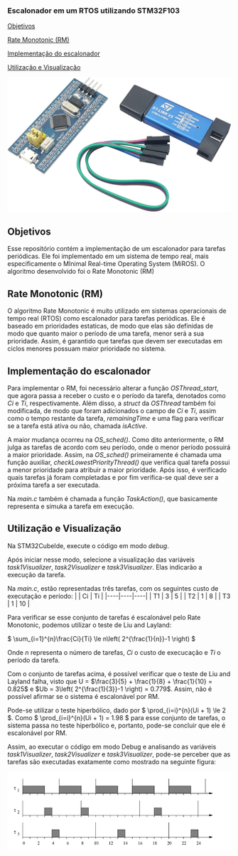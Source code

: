 ### Escalonador em um RTOS utilizando STM32F103

[Objetivos](#objetivos)

[Rate Monotonic (RM)](#rate-monotonic-rm)

[Implementação do escalonador](#implementação-do-escalonador)

[Utilização e Visualização](#utilização-e-visualização)

![BluepillStlink](/assets/bluepill_stlink.jpg)

## Objetivos
Esse repositório contém a implementação de um escalonador para tarefas periódicas. Ele foi implementado em um sistema de tempo real, mais especificamente o MInimal Real-time Operating System (MiROS). O algoritmo desenvolvido foi o Rate Monotonic (RM)

## Rate Monotonic (RM)
O algoritmo Rate Monotonic é muito utilizado em sistemas operacionais de tempo real (RTOS) como escalonador para tarefas periódicas. Ele é baseado em prioridades estaticas, de modo que elas são definidas de modo que quanto maior o período de uma tarefa, menor será a sua prioridade. Assim, é garantido que tarefas que devem ser executadas em ciclos menores possuam maior prioridade no sistema.

## Implementação do escalonador
Para implementar o RM, foi necessário alterar a função *OSThread_start*, que agora passa a receber o custo e o período da tarefa, denotados como *Ci* e *Ti*, respectivamente. Além disso, a *struct* da *OSThread* também foi modificada, de modo que foram adicionados o campo de *Ci* e *Ti*, assim como o tempo restante da tarefa, *remainingTime* e uma flag para verificar se a tarefa está ativa ou não, chamada *isActive*.

A maior mudança ocorreu na *OS_sched()*. Como dito anteriormente, o RM julga as tarefas de acordo com seu período, onde o menor período possuirá a maior prioridade. Assim, na *OS_sched()* primeiramente é chamada uma função auxiliar, *checkLowestPriorityThread()* que verifica qual tarefa possui a menor prioridade para atribuir a maior prioridade. Após isso, é verificado quais tarefas já foram completadas e por fim verifica-se qual deve ser a próxima tarefa a ser executada.

Na *main.c* também é chamada a função *TaskAction()*, que basicamente representa e simuka a tarefa em execução.

## Utilização e Visualização
Na STM32CubeIde, execute o código em modo *debug*. 

Após iniciar nesse modo, selecione a visualização das variáveis *task1Visualizer*, *task2Visualizer* e *task3Visualizer*. Elas indicarão a execução da tarefa.

Na *main.c*, estão representadas três tarefas, com os seguintes custo de executação e período:
|    | Ci | Ti |
|----|----|----|
| T1 | 3  | 5  |
| T2 | 1  | 8  |
| T3 | 1  | 10 |

Para verificar se esse conjunto de tarefas é escalonável pelo Rate Monotonic, podemos utilizar o teste de Liu and Layland:

$ \sum_{i=1}^{n}\frac{Ci}{Ti} \le n\left( 2^{\frac{1}{n}}-1 \right) $ 

Onde $n$ representa o número de tarefas, $Ci$ o custo de execucação e $Ti$ o período da tarefa.

Com o conjunto de tarefas acima, é possível verificar que o teste de Liu and Layland falha, visto que U = $\frac{3}{5} + \frac{1}{8} + \frac{1}{10} = 0.825$ e $Ub = 3\left( 2^{\frac{1}{3}}-1 \right) = 0.779$. Assim, não é possível afirmar se o sistema é escalonável por RM.

Pode-se utilizar o teste hiperbólico, dado por $ \prod_{i=i}^{n}(Ui + 1) \le 2 $. Como $ \prod_{i=i}^{n}(Ui + 1) = 1.98 $ para esse conjunto de tarefas, o sistema passa no teste hiperbólico e, portanto, pode-se concluir que ele é escalonável por RM.

Assim, ao executar o código em modo Debug e analisando as variáveis *task1Visualizer*, *task2Visualizer* e *task3Visualizer*, pode-se perceber que as tarefas são executadas exatamente como mostrado na seguinte figura:

![Escalonamento por RM](/assets/rmscheduling.png)
